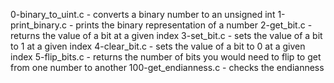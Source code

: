0-binary_to_uint.c - converts a binary number to an unsigned int
1-print_binary.c - prints the binary representation of a number
2-get_bit.c - returns the value of a bit at a given index
3-set_bit.c - sets the value of a bit to 1 at a given index
4-clear_bit.c - sets the value of a bit to 0 at a given index
5-flip_bits.c - returns the number of bits you would need to flip to get from one number to another
100-get_endianness.c - checks the endianness

